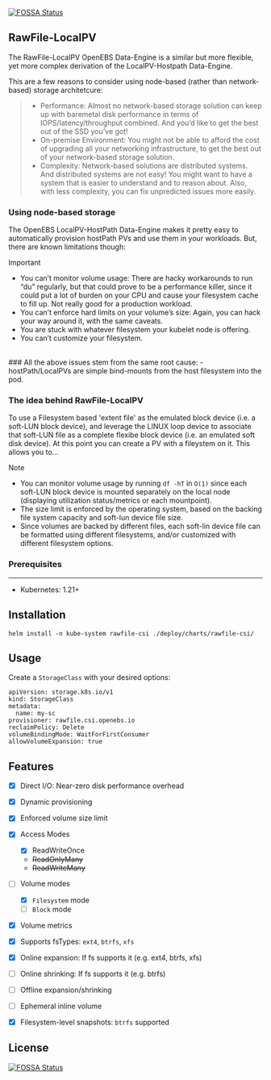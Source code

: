 [![FOSSA Status](https://app.fossa.com/api/projects/git%2Bgithub.com%2Fopenebs%2Frawfile-localpv.svg?type=shield)](https://app.fossa.com/projects/git%2Bgithub.com%2Fopenebs%2Frawfile-localpv?ref=badge_shield)

## RawFile-LocalPV
The RawFile-LocalPV OpenEBS Data-Engine is a similar but more flexible, yet more complex derivation of the LocalPV-Hostpath Data-Engine. <BR>

This are a few reasons to consider using node-based (rather than network-based) storage architetcure:
> - Performance: Almost no network-based storage solution can keep up with baremetal disk performance in terms of IOPS/latency/throughput combined. And you’d like to get the best out of the SSD you’ve got!
> - On-premise Environment: You might not be able to afford the cost of upgrading all your networking infrastructure, to get the best out of your network-based storage solution.
> - Complexity: Network-based solutions are distributed systems. And distributed systems are not easy! You might want to have a system that is easier to understand and to reason about. Also, with less complexity, you can fix unpredicted issues more easily.

### Using node-based storage
The OpenEBS LocalPV-HostPath Data-Engine makes it pretty easy to automatically provision hostPath PVs and use them in your workloads. But, there are known limitations though:

> [!IMPORTANT]
> - You can’t monitor volume usage: There are hacky workarounds to run “du” regularly, but that could prove to be a performance killer, since it could put a lot of burden on your CPU and cause your filesystem cache to fill up. Not really good for a production workload.
> - You can’t enforce hard limits on your volume’s size: Again, you can hack your way around it, with the same caveats.
> - You are stuck with whatever filesystem your kubelet node is offering.
> - You can’t customize your filesystem.

<BR>
### All the above issues stem from the same root cause: 
   - hostPath/LocalPVs are simple bind-mounts from the host filesystem into the pod.

### The idea behind RawFile-LocalPV 
To use a Filesystem based 'extent file' as the emulated block device (i.e. a soft-LUN block device), and leverage the LINUX loop device to associate that soft-LUN file as a complete flexibe block device (i.e. an emulated soft disk device). At this point you can create a PV with a fileystem on it. This allows you to...
> [!NOTE]
> - You can monitor volume usage by running `df -hT` in `O(1)` since each soft-LUN block device is mounted separately on the local node (displaying utilization status/metrics or each mountpoint).
> - The size limit is enforced by the operating system, based on the backing file system capacity and soft-lun device file size.
> - Since volumes are backed by different files, each soft-lin device file can be formatted using different filesystems, and/or customized with different filesystem options.


### Prerequisites
---
- Kubernetes: 1.21+

## Installation

`helm install -n kube-system rawfile-csi ./deploy/charts/rawfile-csi/`

Usage
---

Create a `StorageClass` with your desired options:

```
apiVersion: storage.k8s.io/v1
kind: StorageClass
metadata:
  name: my-sc
provisioner: rawfile.csi.openebs.io
reclaimPolicy: Delete
volumeBindingMode: WaitForFirstConsumer
allowVolumeExpansion: true
```

Features
---

- [x] Direct I/O: Near-zero disk performance overhead
- [x] Dynamic provisioning
- [x] Enforced volume size limit
- [x] Access Modes
    - [x] ReadWriteOnce
    - ~~ReadOnlyMany~~
    - ~~ReadWriteMany~~
- [ ] Volume modes
    - [x] `Filesystem` mode
    - [ ] `Block` mode
- [x] Volume metrics
- [x] Supports fsTypes: `ext4`, `btrfs`, `xfs`
- [x] Online expansion: If fs supports it (e.g. ext4, btrfs, xfs)
- [ ] Online shrinking: If fs supports it (e.g. btrfs)
- [ ] Offline expansion/shrinking
- [ ] Ephemeral inline volume
- [x] Filesystem-level snapshots: `btrfs` supported


## License
[![FOSSA Status](https://app.fossa.com/api/projects/git%2Bgithub.com%2Fopenebs%2Frawfile-localpv.svg?type=large)](https://app.fossa.com/projects/git%2Bgithub.com%2Fopenebs%2Frawfile-localpv?ref=badge_large)
